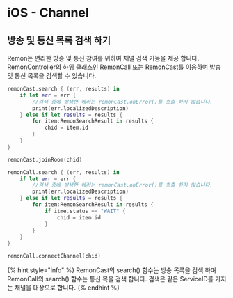 # iOS - Channel

## 방송 및 통신 목록 검색 하기

Remon는 편리한 방송 및 통신 참여를 위하여 채널 검색 기능을 제공 합니다. RemonController의 하위 클래스인 RemonCall 또는 RemonCast를 이용하여 방송 및 통신 목록을 검색할 수 있습니다.

```swift
remonCast.search { (err, results) in 
    if let err = err {
        //검색 중에 발생한 에러는 remonCast.onError()를 호출 하지 않습니다.
        print(err.localizedDescription)
    } else if let results = results {
        for item:RemonSearchResult in results {
            chid = item.id
        }
    }
}

remonCast.joinRoom(chid)
```

```swift
remonCall.search { (err, results) in 
    if let err = err {
        //검색 중에 발생한 에러는 remonCast.onError()를 호출 하지 않습니다.
        print(err.localizedDescription)
    } else if let results = results {
        for item:RemonSearchResult in results {
            if itme.status == "WAIT" {
                chid = item.id
            }
        }
    }
}

remonCall.connectChannel(chid)
```

{% hint style="info" %}
RemonCast의 search\(\) 함수는 방송 목록을 검색 하며 RemonCall의 search\(\) 함수는 통신 목을 검색 합니다. 검색은 같은 ServiceID를 가지는 채널을 대상으로 합니다.
{% endhint %}




